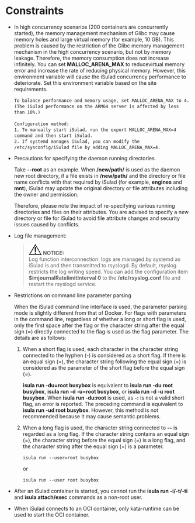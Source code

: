 # Constraints<a name="EN-US_TOPIC_0184808047"></a>

-   In high concurrency scenarios \(200 containers are concurrently started\), the memory management mechanism of Glibc may cause memory holes and large virtual memory \(for example, 10 GB\). This problem is caused by the restriction of the Glibc memory management mechanism in the high concurrency scenario, but not by memory leakage. Therefore, the memory consumption does not increase infinitely. You can set  **MALLOC\_ARENA\_MAX**  to reducevirtual memory error and increase the rate of reducing physical memory. However, this environment variable will cause the iSulad concurrency performance to deteriorate. Set this environment variable based on the site requirements.

    ```
    To balance performance and memory usage, set MALLOC_ARENA_MAX to 4. (The iSulad performance on the ARM64 server is affected by less than 10%.)
    
    Configuration method:
    1. To manually start iSulad, run the export MALLOC_ARENA_MAX=4 command and then start iSulad.
    2. If systemd manages iSulad, you can modify the /etc/sysconfig/iSulad file by adding MALLOC_ARENA_MAX=4.
    ```

-   Precautions for specifying the daemon running directories

    Take  **--root**  as an example. When  **/new/path/**  is used as the daemon new root directory, if a file exists in  **/new/path/**  and the directory or file name conflicts with that required by iSulad \(for example,  **engines**  and  **mnt**\), iSulad may update the original directory or file attributes including the owner and permission.

    Therefore, please note the impact of re-specifying various running directories and files on their attributes. You are advised to specify a new directory or file for iSulad to avoid file attribute changes and security issues caused by conflicts.

-   Log file management:

    >![](public_sys-resources/icon-notice.gif) **NOTICE:**   
    >Log function interconnection: logs are managed by systemd as iSulad is and then transmitted to rsyslogd. By default, rsyslog restricts the log writing speed. You can add the configuration item  **$imjournalRatelimitInterval 0**  to the  **/etc/rsyslog.conf**  file and restart the rsyslogd service.  

-   Restrictions on command line parameter parsing

    When the iSulad command line interface is used, the parameter parsing mode is slightly different from that of Docker. For flags with parameters in the command line, regardless of whether a long or short flag is used, only the first space after the flag or the character string after the equal sign \(=\) directly connected to the flag is used as the flag parameter. The details are as follows:

    1.  When a short flag is used, each character in the character string connected to the hyphen \(-\) is considered as a short flag. If there is an equal sign \(=\), the character string following the equal sign \(=\) is considered as the parameter of the short flag before the equal sign \(=\).

        **isula run -du=root busybox**  is equivalent to  **isula run -du root busybox**,  **isula run -d -u=root busybox**, or  **isula run -d -u root busybox**. When  **isula run -du:root**  is used, as  **-:**  is not a valid short flag, an error is reported. The preceding command is equivalent to  **isula run -ud root busybox**. However, this method is not recommended because it may cause semantic problems.

    1.  When a long flag is used, the character string connected to  **--**  is regarded as a long flag. If the character string contains an equal sign \(=\), the character string before the equal sign \(=\) is a long flag, and the character string after the equal sign \(=\) is a parameter.

        ```
        isula run --user=root busybox
        ```

        or

        ```
        isula run --user root busybox
        ```


-   After an iSulad container is started, you cannot run the  **isula run -i/-t/-ti**  and  **isula attach/exec**  commands as a non-root user.
-   When iSulad connects to an OCI container, only kata-runtime can be used to start the OCI container.

